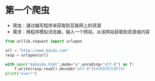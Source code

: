 # 第一个爬虫  
* 爬虫：通过编写程序来获取到互联网上的资源  
* 需求：用程序模拟浏览器，输入一个网站，从该网站获取到资源或内容  
```python
from urllib.request import urlopen

url = "http://www.baidu.com"
resp = urlopen(url)

with open("mybaidu.html",mode="w",encoding="utf-8") as f:
    f.write(resp.read().decode("utf-8"))#读取网页源代码
print("over!")
```
